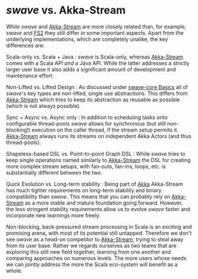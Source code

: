 *swave* vs. Akka-Stream
=======================

While *swave* and [Akka-Stream] are more closely related than, for example, *swave* and [FS2] they still differ
in some important aspects.
Apart from the underlying implementations, which are completely unalike, the key differences are:

Scala-only vs. Scala + Java
: *swave* is Scala-only, whereas [Akka-Stream] comes with a Scala API *and* a Java API. While the latter addresses
  a strictly larger user base it also adds a significant amount of development and maintenance effort.

Non-Lifted vs. Lifted Design
: As discussed under [swave-core Basics](../usage/swave-core/basics.md) all of *swave*'s key types are non-lifted,
  single use abstractions. This differs from [Akka-Stream] which tries to keep its abstraction as reusable as possible
  (which is not always possible).
  
Sync + Async vs. Async only
: In addition to scheduling tasks onto configurable thread-pools *swave* allows for synchronous
  (but still non-blocking!) execution on the caller thread, if the stream setup permits it.
  [Akka-Stream] always runs its streams on independent Akka Actors (and thus thread-pools).
  
Shapeless-based DSL vs. Point-to-point Graph DSL
: While *swave* tries to keep single operations named similarly to [Akka-Stream] the DSL for creating more complex
  stream setups, with fan-outs, fan-ins, loops, etc. is substantially different between the two.
  
Quick Evolution vs. Long-term stability
: Being part of [Akka] Akka-Stream has much tighter requirements on long-term stability and binary compatibility than
  *swave*. This means that you can probably rely on [Akka-Stream] as a more stable and mature foundation going forward.
  However, the less stringent stability requirements allow us to evolve *swave* faster and incorporate new learnings
  more freely.

Non-blocking, back-pressured stream processing in Scala is an exciting and promising arena, with most of its potential
still untapped. Therefore we don't see *swave* as a head-on competitor to [Akka-Stream], trying to steal away from its
user base. Rather we regards ourselves as two teams that are exploring this still new field together, learning from one
another and comparing approaches on numerous levels.
The more users whose needs we can jointly address the more the Scala eco-system will benefit as a whole.

  [Akka-Stream]: http://doc.akka.io/docs/akka/2.4/scala/stream/index.html
  [FS2]: https://github.com/functional-streams-for-scala/fs2
  [Akka]: http://akka.io/
 